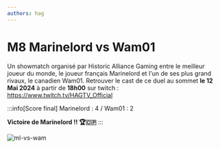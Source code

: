 ```yaml
---
authors: hag
---
```


# M8 Marinelord vs Wam01

Un showmatch organisé par Historic Alliance Gaming entre le meilleur joueur du monde, le joueur français Marinelord et l'un de ses plus grand rivaux, le canadien Wam01.
Retrouver le cast de ce duel au sommet **le 12 Mai 2024** à partir de **18h00** sur twitch : https://www.twitch.tv/HAGTV_Official

:::info[Score final]
Marinelord : 4 / Wam01 : 2

**Victoire de Marinelord !! 🏆🇨🇵**
:::

![ml-vs-wam](/img/hag/MLvsWAM-12-05-2024.png)
